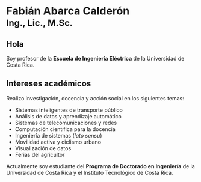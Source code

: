 # Fabián Abarca Calderón <br /><small>Ing., Lic., M.Sc.</small>

## Hola

Soy profesor de la **Escuela de Ingeniería Eléctrica** de la Universidad de Costa Rica.

## Intereses académicos

Realizo investigación, docencia y acción social en los siguientes temas:

- Sistemas inteligentes de transporte público
- Análisis de datos y aprendizaje automático
- Sistemas de telecomunicaciones y redes
- Computación científica para la docencia
- Ingeniería de sistemas (*lato sensu*)
- Movilidad activa y ciclismo urbano
- Visualización de datos
- Ferias del agricultor

Actualmente soy estudiante del **Programa de Doctorado en Ingeniería** de la Universidad de Costa Rica y el Instituto Tecnológico de Costa Rica.

